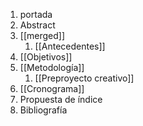 1. portada
2. Abstract
4. [[merged]]
	1. [[Antecedentes]]
5. [[Objetivos]]
6. [[Metodología]]
	1. [[Preproyecto creativo]]
7. [[Cronograma]]
8. Propuesta de índice
9. Bibliografía
